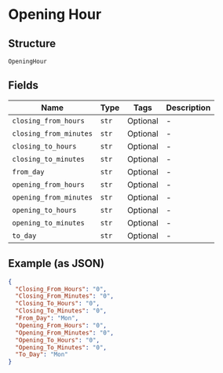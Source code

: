 
# Opening Hour

## Structure

`OpeningHour`

## Fields

| Name | Type | Tags | Description |
|  --- | --- | --- | --- |
| `closing_from_hours` | `str` | Optional | - |
| `closing_from_minutes` | `str` | Optional | - |
| `closing_to_hours` | `str` | Optional | - |
| `closing_to_minutes` | `str` | Optional | - |
| `from_day` | `str` | Optional | - |
| `opening_from_hours` | `str` | Optional | - |
| `opening_from_minutes` | `str` | Optional | - |
| `opening_to_hours` | `str` | Optional | - |
| `opening_to_minutes` | `str` | Optional | - |
| `to_day` | `str` | Optional | - |

## Example (as JSON)

```json
{
  "Closing_From_Hours": "0",
  "Closing_From_Minutes": "0",
  "Closing_To_Hours": "0",
  "Closing_To_Minutes": "0",
  "From_Day": "Mon",
  "Opening_From_Hours": "0",
  "Opening_From_Minutes": "0",
  "Opening_To_Hours": "0",
  "Opening_To_Minutes": "0",
  "To_Day": "Mon"
}
```

